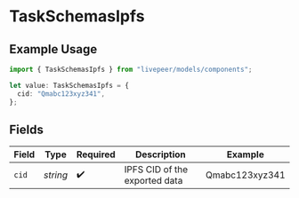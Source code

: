 # TaskSchemasIpfs

## Example Usage

```typescript
import { TaskSchemasIpfs } from "livepeer/models/components";

let value: TaskSchemasIpfs = {
  cid: "Qmabc123xyz341",
};
```

## Fields

| Field                         | Type                          | Required                      | Description                   | Example                       |
| ----------------------------- | ----------------------------- | ----------------------------- | ----------------------------- | ----------------------------- |
| `cid`                         | *string*                      | :heavy_check_mark:            | IPFS CID of the exported data | Qmabc123xyz341                |